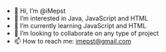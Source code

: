 - 👋 Hi, I’m @iMepst
- 👀 I’m interested in Java, JavaScript and HTML
- 🌱 I’m currently learning JavaScript and HTML
- 💞️ I’m looking to collaborate on any type of project
- 📫 How to reach me: imepst@gmail.com
